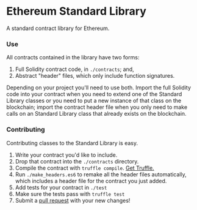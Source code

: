 # Ethereum Standard Library

A standard contract library for Ethereum. 

### Use

All contracts contained in the library have two forms: 

  1. Full Solidity contract code, in `./contracts`; and,
  2. Abstract "header" files, which only include function signatures.

Depending on your project you'll need to use both. Import the full Solidity code into your contract when you need to extend one of the Standard Library classes or you need to put a new instance of that class on the blockchain; import the contract header file when you only need to make calls on an Standard Library class that already exists on the blockchain.

### Contributing

Contributing classes to the Standard Library is easy. 

  1. Write your contract you'd like to include.
  2. Drop that contract into the `./contracts` directory.
  3. Compile the contract with `truffle compile`. [Get Truffle.](https://github.com/ConsenSys/truffle)
  4. Run `./make_headers.es6` to remake all the header files automatically, which includes a header file for the contract you just added.
  4. Add tests for your contract in `./test`
  5. Make sure the tests pass with `truffle test`
  6. Submit a [pull request](https://github.com/ConsenSys/eth-stdlib/pulls) with your new changes!